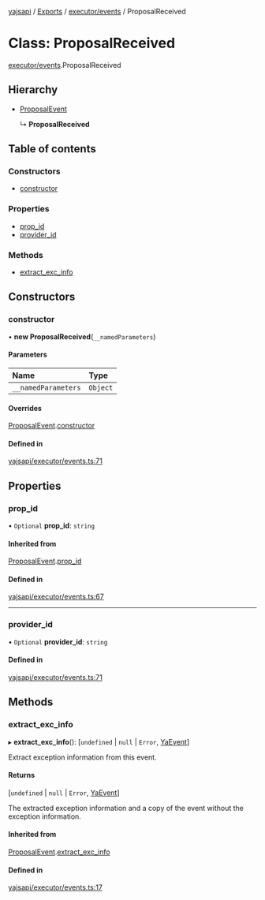 [yajsapi](../README.md) / [Exports](../modules.md) / [executor/events](../modules/executor_events.md) / ProposalReceived

# Class: ProposalReceived

[executor/events](../modules/executor_events.md).ProposalReceived

## Hierarchy

- [ProposalEvent](executor_events.proposalevent.md)

  ↳ **ProposalReceived**

## Table of contents

### Constructors

- [constructor](executor_events.proposalreceived.md#constructor)

### Properties

- [prop\_id](executor_events.proposalreceived.md#prop_id)
- [provider\_id](executor_events.proposalreceived.md#provider_id)

### Methods

- [extract\_exc\_info](executor_events.proposalreceived.md#extract_exc_info)

## Constructors

### constructor

• **new ProposalReceived**(`__namedParameters`)

#### Parameters

| Name | Type |
| :------ | :------ |
| `__namedParameters` | `Object` |

#### Overrides

[ProposalEvent](executor_events.proposalevent.md).[constructor](executor_events.proposalevent.md#constructor)

#### Defined in

[yajsapi/executor/events.ts:71](https://github.com/golemfactory/yajsapi/blob/8f42a91/yajsapi/executor/events.ts#L71)

## Properties

### prop\_id

• `Optional` **prop\_id**: `string`

#### Inherited from

[ProposalEvent](executor_events.proposalevent.md).[prop_id](executor_events.proposalevent.md#prop_id)

#### Defined in

[yajsapi/executor/events.ts:67](https://github.com/golemfactory/yajsapi/blob/8f42a91/yajsapi/executor/events.ts#L67)

___

### provider\_id

• `Optional` **provider\_id**: `string`

#### Defined in

[yajsapi/executor/events.ts:71](https://github.com/golemfactory/yajsapi/blob/8f42a91/yajsapi/executor/events.ts#L71)

## Methods

### extract\_exc\_info

▸ **extract_exc_info**(): [`undefined` \| ``null`` \| `Error`, [YaEvent](executor_events.yaevent.md)]

Extract exception information from this event.

#### Returns

[`undefined` \| ``null`` \| `Error`, [YaEvent](executor_events.yaevent.md)]

The extracted exception information and a copy of the event without the exception information.

#### Inherited from

[ProposalEvent](executor_events.proposalevent.md).[extract_exc_info](executor_events.proposalevent.md#extract_exc_info)

#### Defined in

[yajsapi/executor/events.ts:17](https://github.com/golemfactory/yajsapi/blob/8f42a91/yajsapi/executor/events.ts#L17)
